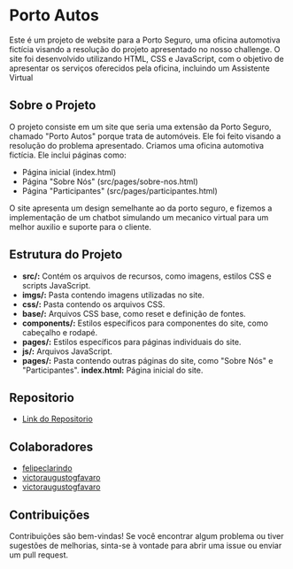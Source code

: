 # Porto Autos

Este é um projeto de website para a Porto Seguro, uma oficina automotiva fictícia visando a resolução do projeto apresentado no nosso challenge. O site foi desenvolvido utilizando HTML, CSS e JavaScript, com o objetivo de apresentar os serviços oferecidos pela oficina, incluindo um Assistente Virtual

## Sobre o Projeto

O projeto consiste em um site que seria uma extensão da Porto Seguro, chamado "Porto Autos" porque trata de automóveis. Ele foi feito visando a resolução do problema apresentado. Criamos uma oficina automotiva fictícia. Ele inclui páginas como:

- Página inicial (index.html)
- Página "Sobre Nós" (src/pages/sobre-nos.html)
- Página "Participantes" (src/pages/participantes.html)

O site apresenta um design semelhante ao da porto seguro, e fizemos a implementação de um chatbot simulando um mecanico virtual para um melhor auxilio e suporte para o cliente.

## Estrutura do Projeto

- **src/:** Contém os arquivos de recursos, como imagens, estilos CSS e scripts JavaScript.
- **imgs/:** Pasta contendo imagens utilizadas no site.
- **css/:** Pasta contendo os arquivos CSS.
- **base/:** Arquivos CSS base, como reset e definição de fontes.
- **components/:** Estilos específicos para componentes do site, como cabeçalho e rodapé.
- **pages/:** Estilos específicos para páginas individuais do site.
- **js/:** Arquivos JavaScript.
- **pages/:** Pasta contendo outras páginas do site, como "Sobre Nós" e "Participantes".
  **index.html:** Página inicial do site.

## Repositorio

- [Link do Repositorio](https://github.com/felipeclarindo/porto-autos)

## Colaboradores

- [felipeclarindo](https://github.com/felipeclarindo)
- [victoraugustogfavaro](https://github.com/victoraugustogfavaro)
- [victoraugustogfavaro](https://github.com/HiraTK)

## Contribuições

Contribuições são bem-vindas! Se você encontrar algum problema ou tiver sugestões de melhorias, sinta-se à vontade para abrir uma issue ou enviar um pull request.

